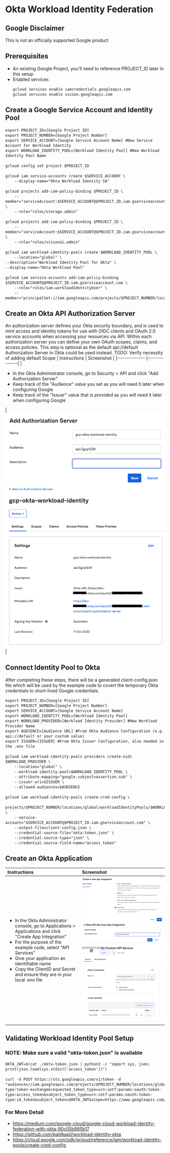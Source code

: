 # Okta Workload Identity Federation

## Google Disclaimer
This is not an officially supported Google product

## Prerequisites
<ul type="square"><li>An existing Google Project, you'll need to reference PROJECT_ID later in this setup</li>
<li>Enabled services</li>

```
gcloud services enable iamcredentials.googleapis.com
gcloud services enable vision.googleapis.com
```
</ul>

## Create a Google Service Account and Identity Pool
```
export PROJECT_ID=[Google Project ID]
export PROJECT_NUMBER=[Google Project Number]
export SERVICE_ACCOUNT=[Google Service Account Name] #New Service Account for Workload Identity
export WORKLOAD_IDENTITY_POOL=[Workload Identity Pool] #New Workload Identity Pool Name

gcloud config set project $PROJECT_ID

gcloud iam service-accounts create $SERVICE_ACCOUNT \
    --display-name="Okta Workload Identity SA"

gcloud projects add-iam-policy-binding $PROJECT_ID \
    --member="serviceAccount:$SERVICE_ACCOUNT@$PROJECT_ID.iam.gserviceaccount.com" \
    --role="roles/storage.admin"

gcloud projects add-iam-policy-binding $PROJECT_ID \
    --member="serviceAccount:$SERVICE_ACCOUNT@$PROJECT_ID.iam.gserviceaccount.com" \
    --role="roles/visionai.admin"

gcloud iam workload-identity-pools create $WORKLOAD_IDENTITY_POOL \
    --location="global" \
--description="Workload Identity Pool for Okta" \
--display-name="Okta Workload Pool"

gcloud iam service-accounts add-iam-policy-binding $SERVICE_ACCOUNT@$PROJECT_ID.iam.gserviceaccount.com \
    --role="roles/iam.workloadIdentityUser" \
    --member="principalSet://iam.googleapis.com/projects/$PROJECT_NUMBER/locations/global/workloadIdentityPools/$WORKLOAD_IDENTITY_POOL/*"
```

## Create an Okta API Authorization Server

An authorization server defines your Okta security boundary, and is used to mint access and identity tokens for use with OIDC clients and OAuth 2.0 service accounts when accessing your resources via API. Within each authorization server you can define your own OAuth scopes, claims, and access policies. This step is optional as the default api://default Authorization Server in Okta could be used instead.
TODO: Verify necessity of adding default Scope
| Instructions        | Screenshot          |
|:------------- |:-------------|
|<ul type="square"><li>In the Okta Administrator console, go to Security > API and click "Add Authorization Server" <li> Keep track of the "Audience" value you set as you will need it later when configuring Google <li> Keep track of the "Issuer" value that is provided as you will need it later when configuring Google </ul>| ![Completed Authorization Server](images/add_authorization_server.png)<br>![Add Authorization Server](images/api_authorization_server.png) | 


## Connect Identity Pool to Okta
After completing these steps, there will be a generated client-config.json file which will be used by the example code to covert the temporary Okta credentials to short-lived Google credentials.
```
export PROJECT_ID=[Google Project ID]
export PROJECT_NUMBER=[Google Project Number]
export SERVICE_ACCOUNT=[Google Service Account Name]
export WORKLOAD_IDENTITY_POOL=[Workload Identity Pool]
export WORKLOAD_PROVIDER=[Workload Identity Provider] #New Workload Provider Name
export AUDIENCE=[Audience URL] #From Okta Audience Configuration (e.g. api://default or your custom value)
export ISSUER=[ISSUER] #From Okta Issuer Configuration, also needed in the .env file

gcloud iam workload-identity-pools providers create-oidc $WORKLOAD_PROVIDER \
    --location="global" \
    --workload-identity-pool=$WORKLOAD_IDENTITY_POOL \
    --attribute-mapping="google.subject=assertion.sub" \
    --issuer-uri=$ISSUER \
    --allowed-audiences=$AUDIENCE

gcloud iam workload-identity-pools create-cred-config \
    projects/$PROJECT_NUMBER/locations/global/workloadIdentityPools/$WORKLOAD_IDENTITY_POOL/providers/$WORKLOAD_PROVIDER \
    --service-account="$SERVICE_ACCOUNT@$PROJECT_ID.iam.gserviceaccount.com" \
    --output-file=client-config.json \
    --credential-source-file="okta-token.json" \
    --credential-source-type="json" \
    --credential-source-field-name="access_token"
```

## Create an Okta Application

| Instructions        | Screenshot          |
|:------------- |:-------------|
|<ul type="square"><li>In the Okta Administrator console, go to Applications > Applications and click "Create App Integration" <li>For the purpose of the example code, select "API Services" <li>Give your application an identifiable name <li>Copy the ClientID and Secret and ensure they are in your local .env file </ul>| ![Create Application](images/api_services.png)<br>![Add Application Mame](images/api_services_name.png)<br>![Save ClientID and Secret](images/application_client_secret.png)  | 
    
## Validating Workload Identity Pool Setup
### NOTE: Make sure a valid "okta-token.json" is available
```
OKTA_JWT=$(cat ./okta-token.json | python3 -c "import sys, json; print(json.load(sys.stdin)['access_token'])")

curl -X POST https://sts.googleapis.com/v1/token -d "audience=//iam.googleapis.com/projects/$PROJECT_NUMBER/locations/global/workloadIdentityPools/$WORKLOAD_IDENTITY_POOL/providers/$WORKLOAD_PROVIDER&grant_type=urn:ietf:params:oauth:grant-type:token-exchange&requested_token_type=urn:ietf:params:oauth:token-type:access_token&subject_token_type=urn:ietf:params:oauth:token-type:id_token&subject_token=$OKTA_JWT&scope=https://www.googleapis.com/auth/devstorage.read_only"
```

### For More Detail
* https://medium.com/google-cloud/google-cloud-workload-identity-federation-with-okta-90c05b985b17
* https://github.com/patilkapil/workload-identity-okta
* https://cloud.google.com/sdk/gcloud/reference/iam/workload-identity-pools/create-cred-config
